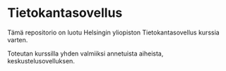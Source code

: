 # Tietokantasovellus

Tämä repositorio on luotu Helsingin yliopiston Tietokantasovellus kurssia varten.

Toteutan kurssilla yhden valmiiksi annetuista aiheista, keskustelusovelluksen.
